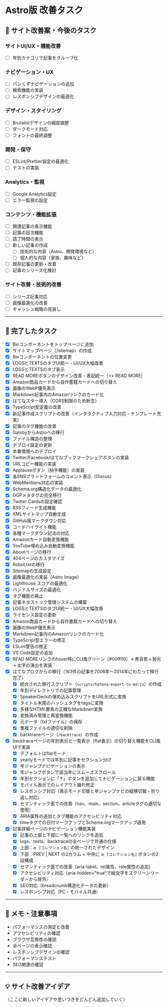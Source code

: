 # Astro版 改善タスク

## 🎯 サイト改善案・今後のタスク

### サイトUI/UX・機能改善
- [ ] 年別カテゴリで記事をグループ化

### ナビゲーション・UX
- [ ] パンくずナビゲーションの追加
- [ ] 検索機能の実装
- [ ] レスポンシブデザインの最適化

### デザイン・スタイリング
- [ ] Brutalistデザインの細部調整
- [ ] ダークモード対応
- [ ] フォントの最終調整

### 開発・保守
- [ ] ESLint/Prettier設定の最適化
- [ ] テストの実装

### Analytics・監視
- [ ] Google Analytics設定
- [ ] エラー監視の設定

### コンテンツ・機能拡張
- [ ] 関連記事の表示機能
- [ ] 記事の目次機能
- [ ] 読了時間の表示
- [ ] 新しい記事の作成
  - [ ] 技術的な内容（Astro、開発環境など）
  - [ ] 個人的な内容（家族、趣味など）
- [ ] 既存記事の更新・改善
- [ ] 記事のシリーズ化検討

### サイト改善・技術的改善
- [ ] シリーズ記事対応
- [ ] 画像最適化の改善
- [ ] キャッシュ戦略の見直し

---

## 🎉 完了したタスク

- [x] Bioコンポーネントをトップページに追加
- [x] サイトマップページ（/sitemap）の作成
- [x] Bioコンポーネントの位置変更
- [x] LOGSとTEXTSのタブUI統一・UI/UX大幅改善
- [x] LOGSとTEXTSのタブ表示
- [x] READ MOREボタンのデザイン改善・表記統一（>> READ MORE）
- [x] Amazon商品カードから自作書籍カードへの切り替え
- [x] 画像のWebP優先表示
- [x] Markdown記事内のAmazonリンクのカード化
- [x] はてなスター導入（CORS制限のため断念）
- [x] TypeScript型定義の改善
- [x] 新記事作成スクリプトの改善（インタラクティブ入力対応・テンプレート充実）
- [x] 記事のタグ機能の改善
- [x] GatsbyからAstroへの移行
- [x] ファイル構造の整理
- [x] デプロイ設定の更新
- [x] 本番環境へのデプロイ
- [x] Twitter/Facebook/はてなブックマークシェアボタンの実装
- [x] URLコピー機能の実装
- [x] Applauseボタン（拍手機能）の実装
- [x] 各SNSプラットフォームのコメント表示（Giscus）
- [x] WebMentions対応の実装
- [x] Schema.org構造化データの最適化
- [x] OGPメタタグの完全移行
- [x] Twitter Cardsの設定確認
- [x] RSSフィード生成機能
- [x] XMLサイトマップ自動生成
- [x] GitHub風マークダウン対応
- [x] コードハイライト機能
- [x] 各種マークダウン記法の対応
- [x] Amazonカード自動変換機能
- [x] YouTube埋め込み自動変換機能
- [x] Aboutページの移行
- [x] 404ページのカスタマイズ
- [x] Robot.txtの移行
- [x] Sitemapの生成設定
- [x] 画像最適化の実装（Astro Image）
- [x] Lighthouse スコアの最適化
- [x] バンドルサイズの最適化
- [x] タグ機能の廃止
- [x] 記事ネタストック管理システムの構築
- [x] LOGSとTEXTSのタブUI統一・UI/UX大幅改善
- [x] ライセンス設定の更新
- [x] Amazon商品カードから自作書籍カードへの切り替え
- [x] 画像のWebP優先表示
- [x] Markdown記事内のAmazonリンクのカード化
- [x] TypeScript型エラーの修正
- [x] ESLint警告の修正
- [x] VS Code設定の追加
- [x] READ MOREリンクのhover時にCLI風グリーン（#00ff00）＋黒背景＋発光＋太字の演出を実装
- [x] はてなブログからの移行（163件の記事を2006年〜2014年にわたって移行完了）
  - [x] 統合された移行スクリプト（`scripts/hatena-export-to-md.js`）の作成
  - [x] 年別ディレクトリでの記事管理
  - [x] SpeakerDeckの埋め込みスクリプトをURL形式に変換
  - [x] タイトル末尾のハッシュタグをtagsに変換
  - [x] 多様なHTML要素の正確なMarkdown変換
  - [x] 変換済み管理と再変換機能
  - [x] 元データ（txtファイル）の保存
  - [x] 重複ファイルの適切な削除
  - [x] backtraceページ（`/backtrace`）の作成
- [x] backtraceページの年別表示と一覧表示（flat表示）の切り替え機能をCLI風UIで実装
  - [x] デフォルトはflatモード
  - [x] yearlyモードでは年別に記事をセクション分け
  - [x] 年ジャンプナビゲーションの表示
  - [x] 年ジャンプボタンで該当年にスムーズスクロール
  - [x] 年別セクションに「↑」ボタンを追加してナビゲーションに戻る機能
  - [x] モバイル表示でのレイアウト崩れ修正
  - [x] レスポンシブ対応（表示モード切替と年ジャンプナビの縦横切替・折り返し対応）
  - [x] セマンティック面での改善（nav、main、section、articleタグの適切な使用）
  - [x] ARIA属性の追加とタブ機能のアクセシビリティ対応
  - [x] timeタグでの日付マークアップとSchema.orgマークアップ適用
- [x] 記事詳細ページのナビゲーション機能実装
  - [x] 記事の上部と下部に一覧へのリンクを追加
  - [x] logs、texts、backtraceの全ページで共通の仕様
  - [x] 上部：`🔙 [コレクション名]` の統一されたデザイン
  - [x] 下部：PREV | NEXT の2カラム + 中央に `🔙 [コレクション名]` ボタンの2段構成
  - [x] セマンティック面での改善（aria-label、rel属性、role属性の追加）
  - [x] アクセシビリティ対応（aria-hidden="true"で絵文字をスクリーンリーダーから除外）
  - [x] SEO対応（breadcrumb構造化データの更新）
  - [x] レスポンシブ対応（PC・モバイル共通）

---

## 📝 メモ・注意事項

- パフォーマンスの測定と改善
- アクセシビリティの確認
- ブラウザ互換性の確認
- 全ページの表示確認
- レスポンシブデザインの確認
- パフォーマンステスト
- SEO関連の確認

---

## 💡 サイト改善アイデア

（ここに新しいアイデアや思いつきをどんどん追加していく） 